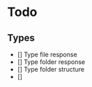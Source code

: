 # Todo

## Types

- [] Type file response
- [] Type folder response
- [] Type folder structure
- [] 